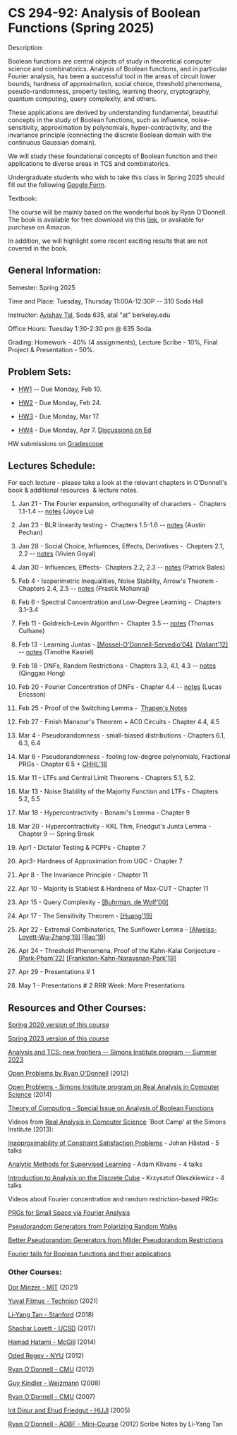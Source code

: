 # CS 294-92: Analysis of Boolean Functions (Spring 2025)

Description:

Boolean functions are central objects of study in theoretical computer science and combinatorics. Analysis of Boolean functions, and in particular Fourier analysis, has been a successful tool in the areas of circuit lower bounds, hardness of approximation, social choice, threshold phenomena, pseudo-randomness, property testing, learning theory, cryptography, quantum computing, query complexity, and others.

These applications are derived by understanding fundamental, beautiful concepts in the study of Boolean functions, such as influence, noise-sensitivity, approximation by polynomials, hyper-contractivity, and the invariance principle (connecting the discrete Boolean domain with the continuous Gaussian domain).

We will study these foundational concepts of Boolean function and their applications to diverse areas in TCS and combinatorics.

Undergraduate students who wish to take this class in Spring 2025 should fill out the following [Google Form](https://docs.google.com/forms/d/1uaDS2HvxL2VzeLzzcdJ5PG6p80VAQ3xc2RukiJa-G_g/edit).

Textbook:

The course will be mainly based on the wonderful book by Ryan O'Donnell. The book is available for free download via this [link](https://www.cs.cmu.edu/~odonnell/papers/Analysis-of-Boolean-Functions-by-Ryan-ODonnell.pdf), or available for purchase on Amazon.

In addition, we will highlight some recent exciting results that are not covered in the book.

## General Information:

Semester: Spring 2025

Time and Place: Tuesday, Thursday 11:00A-12:30P -- 310 Soda Hall

Instructor: [Avishay Tal](http://www.avishaytal.org/), Soda 635, atal "at" berkeley.edu

Office Hours: Tuesday 1:30-2:30 pm @ 635 Soda.

Grading: Homework - 40% (4 assignments), Lecture Scribe - 10%, Final Project & Presentation - 50%.

## Problem Sets:

- [HW1](https://drive.google.com/file/d/1vagVVeNmklI9zUcbTc1gurRNIaHDB7uO/view?usp=share_link) \-\- Due Monday, Feb 10.

- [HW2](https://drive.google.com/file/d/1TP7BNrgo3i5wc93-w0metkTAC-TdRIne/view?usp=share_link) \- Due Monday, Feb 24.

- [HW3](https://drive.google.com/file/d/1ffrTP_Y3naVwg2SXCJnAOBq4AMVJiR5a/view?usp=share_link) \- Due Monday, Mar 17.

- [HW4](https://drive.google.com/file/d/1F4T4jCzMRevf90ANBSq__VUHQM4M0DEA/view?usp=sharing) \- Due Monday, Apr 7.
[Discussions on Ed](https://edstem.org/us/courses/75020/discussion)

HW submissions on [Gradescope](https://www.gradescope.com/courses/980320)

## Lectures Schedule:

For each lecture - please take a look at the relevant chapters in O'Donnell's book & additional resources  & lecture notes.

01. Jan 21 \- The Fourier expansion, orthogonality of characters -  Chapters 1.1-1.4 -- [notes](https://drive.google.com/file/d/1hL9brxvBAfJf8TlDf6v1OthrUamwmMAF/view?usp=share_link) (Joyce Lu)

02. Jan 23 \- BLR linearity testing -  Chapters 1.5-1.6 -- [notes](https://drive.google.com/file/d/1ik5EzybeJiOAaS7R7tjV9R6AFgeKcCf-/view?usp=share_link) (Austin Pechan)

03. Jan 28 \- Social Choice, Influences, Effects, Derivatives -  Chapters 2.1, 2.2 \-\- [notes](https://drive.google.com/file/d/1-NYv-8OeHUuU7v8NPMi6kpw5Baszw0Ss/view?usp=share_link) (Vivien Goyal)

04. Jan 30 \- Influences, Effects-  Chapters 2.2, 2.3 -- [notes](https://drive.google.com/file/d/1YYUHu6tz7eJghUzQIqanbGSZRQCEi015/view) (Patrick Bales)

05. Feb 4 \- Isoperimetric Inequalities, Noise Stability, Arrow's Theorem -  Chapters 2.4, 2.5 -- [notes](https://drive.google.com/file/d/1PIRoYDpXRd1F48fsyutyBFR_URrMMWnh/view?usp=sharing) (Prastik Mohanraj)

06. Feb 6 \- Spectral Concentration and Low-Degree Learning -  Chapters 3.1-3.4

07. Feb 11 \- Goldreich-Levin Algorithm -  Chapter 3.5 -- [notes](https://drive.google.com/file/d/1aGxilyDayIcPMB6TjfqmswhHqzFUj1ac/view?usp=sharing) (Thomas Culhane)

08. Feb 13 \- Learning Juntas - [\[Mossel-O'Donnell-Servedio'04\]](https://www.cs.cmu.edu/~odonnell/papers/juntas.pdf), [\[Valiant'12\]](https://dl.acm.org/doi/10.1145/2728167)  \-\- [notes](https://drive.google.com/file/d/1yaEXw3GDMCUrRhR8aODDjQaSl-djNae6/view?usp=sharing) (Timothe Kasriel)

09. Feb 18 \- DNFs, Random Restrictions - Chapters 3.3, 4.1, 4.3 -- [notes](https://drive.google.com/file/d/1pf6IS695K3EvytBzw58baHxgA0rfWhew/view?usp=sharing) (Qinggao Hong)

10. Feb 20 \- Fourier Concentration of DNFs - Chapter 4.4 \-\- [notes](https://drive.google.com/file/d/1pEuaXd0JoiD_S4b6OLJgdsKyYlrANie5/view?usp=share_link) (Lucas Ericsson)

11. Feb 25 \- Proof of the Switching Lemma -  [Thapen's Notes](http://users.math.cas.cz/~thapen/switching.pdf)

12. Feb 27 \- Finish Mansour's Theorem + AC0 Circuits - Chapter 4.4, 4.5

13. Mar 4 \- Pseudorandomness - small-biased distributions - Chapters 6.1, 6.3, 6.4

14. Mar 6 \- Pseudorandomness - fooling low-degree polynomials, Fractional PRGs - Chapter 6.5 + [CHHL'18](http://www.theoryofcomputing.org/articles/v015a010/)

15. Mar 11 \- LTFs and Central Limit Theorems - Chapters 5.1, 5.2.

16. Mar 13 \- Noise Stability of the Majority Function and LTFs - Chapters 5.2, 5.5

17. Mar 18 \- Hypercontractivity - Bonami's Lemma - Chapter 9

18. Mar 20 \- Hypercontractivity - KKL Thm, Friedgut's Junta Lemma - Chapter 9
\-\- Spring Break

19. Apr1 \- Dictator Testing & PCPPs - Chapter 7

20. Apr3\- Hardness of Approximation from UGC - Chapter 7

21. Apr 8 \- The Invariance Principle - Chapter 11

22. Apr 10 \- Majority is Stablest & Hardness of Max-CUT - Chapter 11

23. Apr 15 \- Query Complexity - [\[Buhrman, de Wolf'00\]](https://www.sciencedirect.com/science/article/pii/S030439750100144X)

24. Apr 17 \- The Sensitivity Theorem - [\[Huang'19\]](https://arxiv.org/abs/1907.00847)

25. Apr 22 \- Extremal Combinatorics, The Sunflower Lemma \- [\[Alweiss-Lovett-Wu-Zhang'19\]](https://arxiv.org/abs/1908.08483) \[[Rao'19](https://arxiv.org/abs/1909.04774)\]

26. Apr 24 \- Threshold Phenomena, Proof of the Kahn-Kalai Conjecture \- [\[Park-Pham'22\]](https://arxiv.org/abs/2203.17207) [\[Frankston-Kahn-Narayanan-Park'19\]](https://arxiv.org/abs/1910.13433)

27. Apr 29 \- Presentations # 1

28. May 1 \- Presentations # 2
RRR Week: More Presentations

## Resources and Other Courses:

[Spring 2020 version of this course](../spring-2020/)

[Spring 2023 version of this course](../spring-2023/)

[Analysis and TCS: new frontiers -- Simons Institute program -- Summer 2023](https://simons.berkeley.edu/programs/analysis-tcs-new-frontiers)

[Open Problems by Ryan O'Donnell](https://arxiv.org/abs/1204.6447) (2012)

[Open Problems - Simons Institute program on Real Analysis in Computer Science](https://simons.berkeley.edu/sites/default/files/openprobsmerged.pdf) (2014)

[Theory of Computing - Special Issue on Analysis of Boolean Functions](http://theoryofcomputing.org/articles/v009a016/)

Videos from [Real Analysis in Computer Science](https://simons.berkeley.edu/programs/realanalysis2013) \`Boot Camp' at the Simons Institute (2013):

[Inapproximability of Constraint Satisfaction Problems](https://simons.berkeley.edu/talks/inapproximability-of-constraint-satisfaction-problems) \- Johan Håstad - 5 talks

[Analytic Methods for Supervised Learning​](https://simons.berkeley.edu/talks/analytic-methods-supervised-learning) \- Adam Klivans - 4 talks

[Introduction to Analysis on the Discrete Cube](https://simons.berkeley.edu/talks/introduction-analysis-discrete-cube) \- Krzysztof Oleszkiewicz - 4 talks

Videos about Fourier concentration and random restriction-based PRGs:

[PRGs for Small Space via Fourier Analysis](https://simons.berkeley.edu/talks/thomas-steinke-2017-03-09)

[Pseudorandom Generators from Polarizing Random Walks](https://simons.berkeley.edu/talks/pseudorandom-generators-polarizing-random-walks-0)

[Better Pseudorandom Generators from Milder Pseudorandom Restrictions](https://www.youtube.com/watch?v=IRnMcc8l7u4)

[Fourier tails for Boolean functions and their applications](https://www.youtube.com/watch?v=FmisseepEys)

### Other Courses:

[Dor Minzer - MIT](https://sites.google.com/view/dorminzer/teaching?authuser=0) (2021)

[Yuval Filmus - Technion](https://yuvalfilmus.cs.technion.ac.il/courses/?crid=1240) (2021)

[Li-Yang Tan - Stanford](http://theory.stanford.edu/~liyang/teaching/aobf-18.html) (2018)

[Shachar Lovett - UCSD](http://cseweb.ucsd.edu/~slovett/teaching/WI17-CSE291/) (2017)

[Hamad Hatami - McGill](https://www.cs.mcgill.ca/~hatami/comp760-2014) (2014)

[Oded Regev - NYU](https://cims.nyu.edu/~regev/teaching/analysis_fall_2012/) (2012)

[Ryan O'Donnell - CMU](http://www.cs.cmu.edu/~odonnell/aobf12/) (2012)

[Guy Kindler - Weizmann](https://www.cse.huji.ac.il/~gkindler/weizmann-course/) (2008)

[Ryan O'Donnell - CMU](http://www.cs.cmu.edu/~odonnell/boolean-analysis/) (2007)

[Irit Dinur and Ehud Friedgut - HUJI](https://www.cse.huji.ac.il/~analyt/) (2005)

[Ryan O'Donnell - AOBF - Mini-Course](http://www.cs.cmu.edu/~odonnell/papers/barbados-aobf-lecture-notes.pdf) (2012) Scribe Notes by Li-Yang Tan
